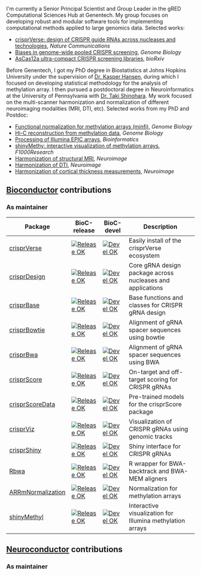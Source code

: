I'm currently a Senior Principal Scientist and Group Leader in the gRED Computational Sciences Hub at Genentech.
My group focuses on developing robust and modular software tools for implementing computational methods applied to large genomics data. 
Selected works:
- [crisprVerse: design of CRISPR guide RNAs across nucleases and technologies](https://www.nature.com/articles/s41467-022-34320-7), *Nature Communications*
- [Biases in genome-wide pooled CRISPR screening](https://genomebiology.biomedcentral.com/articles/10.1186/s13059-019-1621-7), *Genome Biology*
- [AsCas12a ultra-compact CRISPR screening libraries](https://www.biorxiv.org/content/10.1101/2024.05.30.596755.abstract), *bioRxiv*

Before Genentech, I got my PhD degree in Biostatistics at Johns Hopkins University under the supervision of [Dr. Kasper Hansen](https://www.hansenlab.org), during which I focused on developing statistical methodology for the analysis of methylation array. I then pursued a postdoctoral degree in Neuroinformatics at the University of Pennsylvania with [Dr. Taki Shinohara](https://www.dbeicoe.med.upenn.edu/pennsive). My work focused on the multi-scanner harmonization and normalization of different neuroimaging modalities (MRI, DTI, etc). Selected works from my PhD and Postdoc:

- [Functional normalization for methylation arrays (minfi)](https://genomebiology.biomedcentral.com/articles/10.1186/s13059-014-0503-2), *Genome Biology*
- [Hi-C reconstruction from methylation data](https://genomebiology.biomedcentral.com/articles/10.1186/s13059-015-0741-y), *Genome Biology*
- [Processing of Illumina EPIC arrays](https://pubmed.ncbi.nlm.nih.gov/28035024/), *Bioinformatics*
- [shinyMethy: interactive visualization of methylation arrays](https://www.google.com/search?q=shinymethyl+f1000&client=safari&sca_esv=2d0ef86f978a5b91&sca_upv=1&rls=en&sxsrf=ADLYWIKA0JSaPQZcATsYk0wPQQ-OmEsLfQ%3A1722444967776&ei=p2yqZo2JL46V0PEP7tCjoAQ&ved=0ahUKEwjN-MvD39GHAxWOCjQIHW7oCEQQ4dUDCBE&uact=5&oq=shinymethyl+f1000&gs_lp=Egxnd3Mtd2l6LXNlcnAiEXNoaW55bWV0aHlsIGYxMDAwMgcQIRigARgKMgcQIRigARgKMgcQIRigARgKMgcQIRigARgKMgcQIRigARgKSKMLUNMEWKcKcAF4AJABAJgBc6ABxgSqAQM2LjG4AQPIAQD4AQGYAgegArAEwgIIEAAYgAQYsAPCAgsQABiABBiwAxiiBMICBRAhGKsCmAMAiAYBkAYFkgcDNi4xoAeYHg&sclient=gws-wiz-serp), *F1000Research*
- [Harmonization of structural MRI](https://www.sciencedirect.com/science/article/pii/S1053811916001452), *Neuroimage*
- [Harmonization of DTI](https://pubmed.ncbi.nlm.nih.gov/28826946/), *Neuroimage*
- [Harmonization of cortical thickness measurements](https://pubmed.ncbi.nlm.nih.gov/29155184/), *Neuroimage*


## [Bioconductor](https://bioconductor.org) contributions

### As maintainer

|Package|BioC-release|BioC-devel|Description
|---|---|---|---|
|[crisprVerse](https://github.com/crisprVerse/crisprVerse)|[![Release OK](https://bioconductor.org/shields/build/release/bioc/crisprVerse.svg)](http://bioconductor.org/checkResults/release/bioc-LATEST/crisprVerse/)|[![Devel OK](https://bioconductor.org/shields/build/devel/bioc/crisprVerse.svg)](http://bioconductor.org/checkResults/devel/bioc-LATEST/crisprVerse/)|Easily install of the crisprVerse ecosystem|
|[crisprDesign](https://github.com/crisprVerse/crisprDesign)|[![Release OK](https://bioconductor.org/shields/build/release/bioc/crisprDesign.svg)](http://bioconductor.org/checkResults/release/bioc-LATEST/crisprDesign/)|[![Devel OK](https://bioconductor.org/shields/build/devel/bioc/crisprDesign.svg)](http://bioconductor.org/checkResults/devel/bioc-LATEST/crisprDesign/)|Core gRNA design package across nucleases and applications|
|[crisprBase](https://github.com/crisprVerse/crisprBase)|[![Release OK](https://bioconductor.org/shields/build/release/bioc/crisprBase.svg)](http://bioconductor.org/checkResults/release/bioc-LATEST/crisprBase/)|[![Devel OK](https://bioconductor.org/shields/build/devel/bioc/crisprBase.svg)](http://bioconductor.org/checkResults/devel/bioc-LATEST/crisprBase/)|Base functions and classes for CRISPR gRNA design|
|[crisprBowtie](https://github.com/crisprVerse/crisprBowtie)|[![Release OK](https://bioconductor.org/shields/build/release/bioc/crisprBowtie.svg)](http://bioconductor.org/checkResults/release/bioc-LATEST/crisprBowtie/)|[![Devel OK](https://bioconductor.org/shields/build/devel/bioc/crisprBowtie.svg)](http://bioconductor.org/checkResults/devel/bioc-LATEST/crisprBowtie/)|Alignment of gRNA spacer sequences using bowtie|
|[crisprBwa](https://github.com/crisprVerse/crisprBwa)|[![Release OK](https://bioconductor.org/shields/build/release/bioc/crisprBwa.svg)](http://bioconductor.org/checkResults/release/bioc-LATEST/crisprBwa/)|[![Devel OK](https://bioconductor.org/shields/build/devel/bioc/crisprBwa.svg)](http://bioconductor.org/checkResults/devel/bioc-LATEST/crisprBwa/)|Alignment of gRNA spacer sequences using BWA|
|[crisprScore](https://github.com/crisprVerse/crisprScore)|[![Release OK](https://bioconductor.org/shields/build/release/bioc/crisprScore.svg)](http://bioconductor.org/checkResults/release/bioc-LATEST/crisprScore/)|[![Devel OK](https://bioconductor.org/shields/build/devel/bioc/crisprScore.svg)](http://bioconductor.org/checkResults/devel/bioc-LATEST/crisprScore/)|On-target and off-target scoring for CRISPR gRNAs|
|[crisprScoreData](https://github.com/crisprVerse/crisprScoreData)|[![Release OK](https://bioconductor.org/shields/build/release/data-experiment/crisprScoreData.svg)](http://bioconductor.org/checkResults/release/data-experiment-LATEST/crisprScoreData/)|[![Devel OK](https://bioconductor.org/shields/build/devel/data-experiment/crisprScoreData.svg)](http://bioconductor.org/checkResults/devel/data-experiment-LATEST/crisprScoreData/)|Pre-trained models for the crisprScore package|
|[crisprViz](https://github.com/crisprVerse/crisprViz)|[![Release OK](https://bioconductor.org/shields/build/release/bioc/crisprViz.svg)](http://bioconductor.org/checkResults/release/bioc-LATEST/crisprViz/)|[![Devel OK](https://bioconductor.org/shields/build/devel/bioc/crisprViz.svg)](http://bioconductor.org/checkResults/devel/bioc-LATEST/crisprViz/)|Visualization of CRISPR gRNAs using genomic tracks |
|[crisprShiny](https://github.com/crisprVerse/crisprShiny)| [![Release OK](https://bioconductor.org/shields/build/release/bioc/crisprShiny.svg)](http://bioconductor.org/checkResults/release/bioc-LATEST/crisprShiny/)| [![Devel OK](https://bioconductor.org/shields/build/devel/bioc/crisprShiny.svg)](http://bioconductor.org/checkResults/devel/bioc-LATEST/crisprShiny/)| Shiny interface for CRISPR gRNAs 
|[Rbwa](https://github.com/crisprVerse/Rbwa)|[![Release OK](https://bioconductor.org/shields/build/release/bioc/Rbwa.svg)](http://bioconductor.org/checkResults/release/bioc-LATEST/Rbwa/)|[![Devel OK](https://bioconductor.org/shields/build/devel/bioc/Rbwa.svg)](http://bioconductor.org/checkResults/devel/bioc-LATEST/Rbwa/)|R wrapper for BWA-backtrack and BWA-MEM aligners|
|[ARRmNormalization](https://github.com/Jfortin1/ARRmNormalization)|[![Release OK](https://bioconductor.org/shields/build/release/bioc/ARRmNormalization.svg)](http://bioconductor.org/checkResults/release/bioc-LATEST/ARRmNormalization/)|[![Devel OK](https://bioconductor.org/shields/build/devel/bioc/ARRmNormalization.svg)](http://bioconductor.org/checkResults/devel/bioc-LATEST/ARRmNormalization/)|Normalization for methylation arrays|
|[shinyMethyl](https://github.com/Jfortin1/shinyMethyl)|[![Release OK](https://bioconductor.org/shields/build/release/bioc/shinyMethyl.svg)](http://bioconductor.org/checkResults/release/bioc-LATEST/shinyMethyl/)|[![Devel OK](https://bioconductor.org/shields/build/devel/bioc/shinyMethyl.svg)](http://bioconductor.org/checkResults/devel/bioc-LATEST/shinyMethyl/)|Interactive visualization for Illumina methylation arrays|

## [Neuroconductor](https://neuroconductor.org) contributions

### As maintainer
